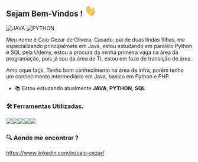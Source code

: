  

<!-- Cabeçalho de apresentação -->
## Sejam Bem-Vindos !  <img src="https://github.com/disousadev/disousadev/blob/main/hey.gif?raw=true" width="32px"> 

<!-- Status de Conhecimentos -->
 ![JAVA](https://img.shields.io/badge/JAVA-Junior-red)  ![PYTHON](https://img.shields.io/badge/PYTHON-Junior-blue) 

<!-- Descrição -->
Meu nome é Caio Cezar de Olivera, Casado, pai de duas lindas filhas, me especializando principalmete em Java, estou estudando em paralelo Python e SQL pela Udemy, estou a procura da minha primeira vaga na área da programação, pois já sou da área de TI, estou em faze de transição de área.

Amo oque faço, Tenho bom conhecimento na área de infra, porém tenho um conhecimento intermediário em Java, basico em Python e PHP.

- 📚 Estou estudando atualmente **JAVA**, **PYTHON**, **SQL**


### 🛠️ Ferramentas Utilizadas.
<a href=""><img src="https://www.vectorlogo.zone/logos/java/java-ar21.svg"><img src="https://www.vectorlogo.zone/logos/python/python-ar21.svg"><img src="https://www.vectorlogo.zone/logos/github/github-ar21.svg"><img src="https://www.vectorlogo.zone/logos/google_drive/google_drive-ar21.svg"><img src="https://www.vectorlogo.zone/logos/visualstudio_code/visualstudio_code-ar21.svg"></a>

<!-- Contatos de Rede Sociais -->
### 🔍 Aonde me encontrar ?
https://www.linkedin.com/in/caio-cezar/


